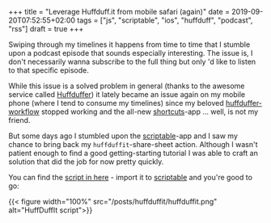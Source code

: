 +++
title = "Leverage Huffduff.it from mobile safari (again)"
date = 2019-09-20T07:52:55+02:00
tags = ["js", "scriptable", "ios", "huffduff", "podcast", "rss"]
draft = true
+++

Swiping through my timelines it happens from time to time that I stumble upon a podcast episode that sounds especially interesting. The issue is, I don't necessarily wanna subscribe to the full thing but only 'd like to listen to that specific episode. 

While this issue is a solved problem in general (thanks to the awesome service called [Huffduffer][huffduffer]) it lately became an issue again on my mobile phone (where I tend to consume my timelines) since my beloved [huffduffer-workflow][jancbeck] stopped working and the all-new [shortcuts][shortcuts]-app ... well, is not my friend.
<!--more-->
But some days ago I stumbled upon the [scriptable][scriptable]-app and I saw my chance to bring back my `huffduffit`-share-sheet action. Although I wasn't patient enough to find a good getting-starting tutorial I was able to craft an solution that did the job for now pretty quickly.

You can find the [script in here][huffduffit] - import it to [scriptable][scriptable] and you're good to go:

{{< figure width="100%" src="/posts/huffduffit/huffduffit.png" alt="HuffDuffIt script">}}



[jancbeck]:https://jancbeck.com/articles/huffduff-safari
[scriptable]:https://scriptable.app
[workflow]:https://www.workflow.is
[shortcuts]:https://support.apple.com/de-de/guide/shortcuts/welcome/ios
[huffduffer]:https://huffduffer.com
[huffduffit]:https://gist.github.com/schoeffm/fe6a7bdf9af159f6877917c5a51b11aa

